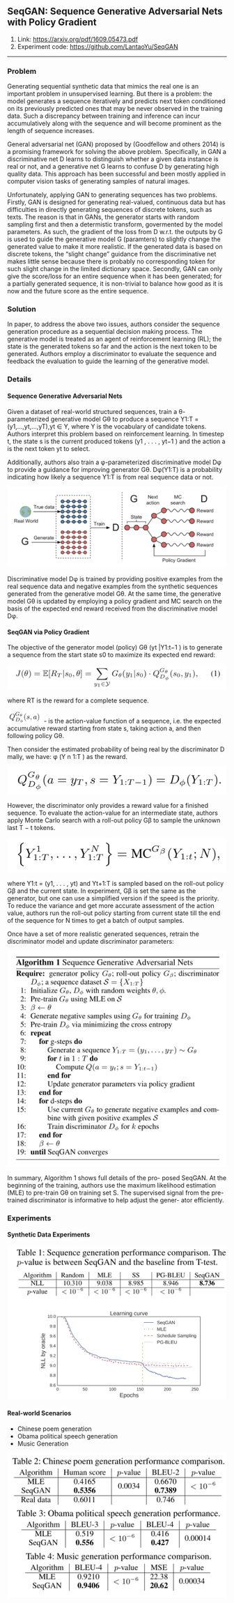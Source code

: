 ## SeqGAN: Sequence Generative Adversarial Nets with Policy Gradient

1. Link: https://arxiv.org/pdf/1609.05473.pdf
2. Experiment code: https://github.com/LantaoYu/SeqGAN

-----

### Problem


Generating sequential synthetic data that mimics the real one is an important problem in unsupervised learning. But there is a problem: the model generates a sequence iteratively and predicts next token conditioned on its previously predicted ones that may be never observed in the training data. Such a discrepancy between training and inference can incur accumulatively along with the sequence and will become prominent as the length of sequence increases. 

General adversarial net (GAN) proposed by (Goodfellow and others 2014) is a promising framework for solving the above problem. Specifically, in GAN a discriminative net D learns to distinguish whether a given data instance is real or not, and a generative net G learns to confuse D by generating high quality data. This approach has been successful and been mostly applied in computer vision tasks of generating samples of natural images. 

Unfortunately, applying GAN to generating sequences has two problems. Firstly, GAN is designed for generating real-valued, continuous data but has difficulties in directly generating sequences of discrete tokens, such as texts. The reason is that in GANs, the generator starts with random sampling first and then a determistic transform, govermented by the model parameters. As such, the gradient of the loss from D w.r.t. the outputs by G is used to guide the generative model G (paramters) to slightly change the generated value to make it more realistic. If the generated data is based on discrete tokens, the “slight change” guidance from the discriminative net makes little sense because there is probably no corresponding token for such slight change in the limited dictionary space. Secondly, GAN can only give the score/loss for an entire sequence when it has been generated; for a partially generated sequence, it is non-trivial to balance how good as it is now and the future score as the entire sequence.


### Solution

In paper, to address the above two issues, authors consider the sequence generation procedure as a sequential decision making process. The generative model is treated as an agent of reinforcement learning (RL); the state is the generated tokens so far and the action is the next token to be generated.
Authors employ a discriminator to evaluate the sequence and feedback the evaluation to guide the learning of the generative model.

### Details

#### Sequence Generative Adversarial Nets

Given a dataset of real-world structured sequences, train a θ-parameterized generative model Gθ to produce a sequence Y1:T = (y1,...,yt,...,yT),yt ∈ Y, where Y is the vocabulary of candidate tokens. Authors interpret this problem based on reinforcement learning. In timestep t, the state s is the current produced tokens (y1 , . . . , yt−1 ) and the action a is the next token yt to select. 

Additionally, authors also train a φ-parameterized discriminative model Dφ to provide a guidance for improving generator Gθ. Dφ(Y1:T) is a probability indicating how likely a sequence Y1:T is from real sequence data or not.

<img src="https://github.com/AlexPopenych/notes/blob/master/Снимок%20экрана%202019-03-31%20в%2022.28.06.png">

Discriminative model Dφ is trained by providing positive examples from the real sequence data and negative examples from the synthetic sequences generated from the generative model Gθ. At the same time, the generative model Gθ is updated by employing a policy gradient and MC search on the basis of the expected end reward received from the discriminative model Dφ.

#### SeqGAN via Policy Gradient

The objective of the generator model (policy) Gθ (yt |Y1:t−1 ) is to generate a sequence from the start state s0 to maximize its expected end reward:

<img src="https://github.com/AlexPopenych/notes/blob/master/Снимок%20экрана%202019-03-31%20в%2022.11.53.png">

where RT is the reward for a complete sequence.

<img src="https://github.com/AlexPopenych/notes/blob/master/Снимок%20экрана%202019-03-31%20в%2022.12.39.png" width="80" height="30"> - is the action-value function of a sequence, i.e. the expected accumulative reward starting from state s, taking action a, and then following policy Gθ.

Then consider the estimated probability of being real by the discriminator D mally, we have:
φ
(Y n 1:T
) as the reward.

<img src="https://github.com/AlexPopenych/notes/blob/master/Снимок%20экрана%202019-03-31%20в%2022.13.39.png">


However, the discriminator only provides a reward value for a finished sequence. To evaluate the action-value for an intermediate state, authors apply Monte Carlo search with a roll-out policy Gβ to sample the unknown last T − t tokens.

<img src="https://github.com/AlexPopenych/notes/blob/master/Снимок%20экрана%202019-03-31%20в%2022.14.55.png">

where Y1:t = (y1, . . . , yt) and Yt+1:T is sampled based on the roll-out policy Gβ and the current state. In experiment, Gβ is set the same as the generator, but one can use a simplified version if the speed is the priority. To reduce the variance and get more accurate assessment of the action value, authors run the roll-out policy starting from current state till the end of the sequence for N times to get a batch of output samples. 

Once have a set of more realistic generated sequences, retrain the discriminator model and update discriminator parameters:

<img src="https://github.com/AlexPopenych/notes/blob/master/Снимок%20экрана%202019-03-31%20в%2022.43.57.png">

In summary, Algorithm 1 shows full details of the pro- posed SeqGAN. At the beginning of the training, authors use the maximum likelihood estimation (MLE) to pre-train Gθ on training set S. The supervised signal from the pre- trained discriminator is informative to help adjust the gener- ator efficiently.

### Experiments
#### Synthetic Data Experiments

<img src="https://github.com/AlexPopenych/notes/blob/master/Снимок%20экрана%202019-03-31%20в%2022.50.12.png">

#### Real-world Scenarios

* Chinese poem generation
* Obama political speech generation
* Music Generation

<img src="https://github.com/AlexPopenych/notes/blob/master/Снимок%20экрана%202019-03-31%20в%2022.50.23.png">
